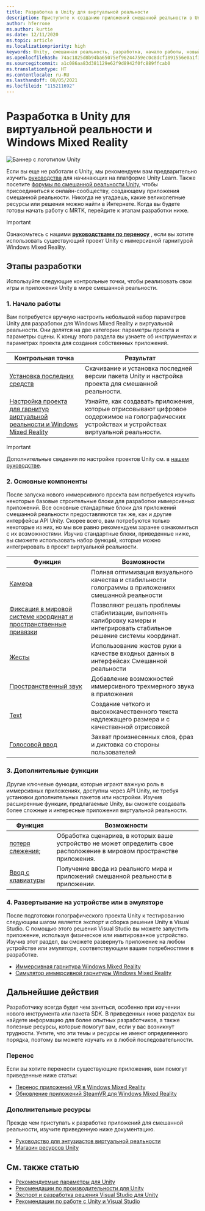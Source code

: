 ```yaml
---
title: Разработка в Unity для виртуальной реальности
description: Приступите к созданию приложений смешанной реальности в Unity для иммерсивных гарнитур виртуальной реальности и Windows Mixed Reality.
author: hferrone
ms.author: kurtie
ms.date: 12/11/2020
ms.topic: article
ms.localizationpriority: high
keywords: Unity, смешанная реальность, разработка, начало работы, новый проект, перенос, возможность, камера, имитация, эмуляция, документация, гарнитура смешанной реальности, гарнитура Windows Mixed Reality, гарнитура виртуальной реальности, что такое виртуальная реальность, что такое дополненная реальность, MRTK, Mixed Reality Toolkit, голосовой ввод, камера с определяемым местоположением, эмулятор, Azure, руководства
ms.openlocfilehash: 74ac1825d8b94ba65075ef96244759ec0c8dcf1891556e0a1f36f100b9615221
ms.sourcegitcommit: a1c086aa83d381129e62f9d8942f0fc889ffcab0
ms.translationtype: HT
ms.contentlocale: ru-RU
ms.lasthandoff: 08/05/2021
ms.locfileid: "115211692"
---
```

# <a name="unity-development-for-vr-and-windows-mixed-reality"></a>Разработка в Unity для виртуальной реальности и Windows Mixed Reality

![Баннер с логотипом Unity](../images/unity_logo_banner.png)

Если вы еще не работали с Unity, мы рекомендуем вам предварительно изучить [руководства](https://unity3d.com/learn/tutorials) для начинающих на платформе Unity Learn. Также посетите [форумы по смешанной реальности Unity](https://forum.unity3d.com/forums/hololens.102/), чтобы присоединиться к онлайн-сообществу, создающему приложения смешанной реальности. Никогда не угадаешь, какие великолепные ресурсы или решения можно найти в Интернете. Когда вы будете готовы начать работу с MRTK, перейдите к этапам разработки ниже.

> [!IMPORTANT]
> Ознакомьтесь с нашими **[руководствами по переносу](../porting-apps/porting-overview.md)** , если вы хотите использовать существующий проект Unity с иммерсивной гарнитурой Windows Mixed Reality. 

## <a name="development-checkpoints"></a>Этапы разработки

Используйте следующие контрольные точки, чтобы реализовать свои игры и приложения Unity в мире смешанной реальности.

### <a name="1-getting-started"></a>1. Начало работы

Вам потребуется вручную настроить небольшой набор параметров Unity для разработки для Windows Mixed Reality и виртуальной реальности. Они делятся на две категории: параметры проекта и параметры сцены. К концу этого раздела вы узнаете об инструментах и параметрах проекта для создания собственных приложений.

|  Контрольная точка  |  Результат  |
| --- | --- |
| [Установка последних средств](../install-the-tools.md) | Скачивание и установка последней версии пакета Unity и настройка проекта для смешанной реальности. |
| [Настройка проекта для гарнитур виртуальной реальности и Windows Mixed Reality](./xr-project-setup.md?tabs=openxr) | Узнайте, как создавать приложения, которые отрисовывают цифровое содержимое на голографических устройствах и устройствах виртуальной реальности. |

> [!IMPORTANT]
> Дополнительные сведения по настройке проектов Unity см. в [нашем руководстве](choosing-unity-version.md).

### <a name="2-core-building-blocks"></a>2. Основные компоненты

После запуска нового иммерсивного проекта вам потребуется изучить некоторые базовые строительные блоки для разработки иммерсивных приложений. Все основные стандартные блоки для приложений смешанной реальности предоставляются так же, как и другие интерфейсы API Unity. Скорее всего, вам потребуются только некоторые из них, но мы все равно рекомендуем заранее ознакомиться с их возможностями. Изучив стандартные блоки, приведенные ниже, вы сможете использовать набор функций, которые можно интегрировать в проект виртуальной реальности.

|  Функция  |  Возможности  |
| --- | --- |
| [Камера](../unity/camera-in-unity.md) | Полная оптимизация визуального качества и стабильности голограммы в приложениях смешанной реальности |
| [Фиксация в мировой системе координат и пространственные привязки](spatial-anchors-in-unity.md) | Позволяют решать проблемы стабилизации, выполнять калибровку камеры и интегрировать стабильное решение системы координат. || [Контроллеры движения](../unity/motion-controllers-in-unity.md) | Добавление пространственных действий в приложения смешанной реальности |
| [Жесты](../unity/gestures-in-unity.md) | Использование жестов руки в качестве входных данных в интерфейсах Смешанной реальности |
| [Пространственный звук](../unity/spatial-sound-in-unity.md) | Добавление возможностей иммерсивного трехмерного звука в приложения |
| [Text](../unity/text-in-unity.md) | Создание четкого и высококачественного текста надлежащего размера и с качественной отрисовкой |
| [Голосовой ввод](../unity/voice-input-in-unity.md) | Захват произнесенных слов, фраз и диктовка со стороны пользователей|

### <a name="3-advanced-features"></a>3. Дополнительные функции

Другие ключевые функции, которые играют важную роль в иммерсивных приложениях, доступны через API Unity, не требуя установки дополнительных пакетов или настройки. Изучив расширенные функции, предлагаемые Unity, вы сможете создавать более сложные и интересные приложения виртуальной реальности.

|  Функция  |  Возможности  |
| --- | --- |
| [потеря слежения](tracking-loss-in-unity.md); | Обработка сценариев, в которых ваше устройство не может определить свое расположение в мировом пространстве приложения. |
| [Ввод с клавиатуры](keyboard-input-in-unity.md) | Получение ввода из реального мира и приложений смешанной реальности в приложении. |

### <a name="4-deploying-to-a-device-or-emulator"></a>4. Развертывание на устройстве или в эмуляторе

После подготовки голографического проекта Unity к тестированию следующим шагом является экспорт и сборка решения Unity в Visual Studio. С помощью этого решения Visual Studio вы можете запустить приложение, используя физическое или имитированное устройство. Изучив этот раздел, вы сможете развернуть приложение на любом устройстве или эмуляторе, соответствующем вашим потребностями в разработке.

* [Иммерсивная гарнитура Windows Mixed Reality](../platform-capabilities-and-apis/using-visual-studio.md)
* [Симулятор иммерсивной гарнитуры Windows Mixed Reality](../platform-capabilities-and-apis/using-the-windows-mixed-reality-simulator.md)

## <a name="whats-next"></a>Дальнейшие действия

Разработчику всегда будет чем заняться, особенно при изучении нового инструмента или пакета SDK. В приведенных ниже разделах вы найдете информацию для более опытных разработчиков, а также полезные ресурсы, которые помогут вам, если у вас возникнут трудности. Учтите, что эти темы и ресурсы не имеют определенного порядка, поэтому вы можете изучать их в любой последовательности.

### <a name="porting"></a>Перенос

Если вы хотите перенести существующие приложения, вам помогут приведенные ниже статьи:

* [Перенос приложений VR в Windows Mixed Reality](../porting-apps/porting-guides.md?tabs=project)
* [Обновление приложений SteamVR для Windows Mixed Reality](../porting-apps/updating-your-steamvr-application-for-windows-mixed-reality.md)

### <a name="additional-resources"></a>Дополнительные ресурсы

Прежде чем приступать к разработке приложений для смешанной реальности, изучите приведенную ниже документацию. 

* [Руководство для энтузиастов виртуальной реальности](/windows/mixed-reality/enthusiast-guide/vr-journey)
* [Магазин ресурсов Unity](https://assetstore.unity.com)

## <a name="see-also"></a>См. также статью 

* [Рекомендуемые параметры для Unity](recommended-settings-for-unity.md)
* [Рекомендации по производительности для Unity](performance-recommendations-for-unity.md)
* [Экспорт и разработка решения Visual Studio для Unity](exporting-and-building-a-unity-visual-studio-solution.md)
* [Рекомендации по работе с Unity и Visual Studio](best-practices-for-working-with-unity-and-visual-studio.md)